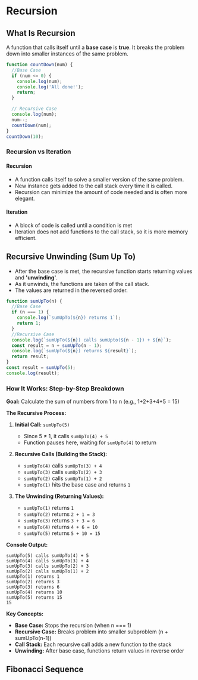 # Recursion

## What Is Recursion

A function that calls itself until a **base case** is **true**. It breaks the problem down into smaller instances of the same problem.

```javascript
function countDown(num) {
  //Base Case
  if (num <= 0) {
    console.log(num);
    console.log('All done!');
    return;
  }

  // Recursive Case
  console.log(num);
  num--;
  countDown(num);
}
countDown(10);
```

### Recursion vs Iteration

#### Recursion

- A function calls itself to solve a smaller version of the same problem.
- New instance gets added to the call stack every time it is called.
- Recursion can minimize the amount of code needed and is often more elegant.

#### Iteration

- A block of code is called until a condition is met
- Iteration does not add functions to the call stack, so it is more memory efficient.

## Recursive Unwinding (Sum Up To)

- After the base case is met, the recursive function starts returning values and **'unwinding'**.
- As it unwinds, the functions are taken of the call stack.
- The values are returned in the reversed order.

```javascript
function sumUpTo(n) {
  //Base Case
  if (n === 1) {
    console.log(`sumUpTo(${n}) returns 1`);
    return 1;
  }
  //Recursive Case
  console.log(`sumUpTo(${n}) calls sumUpto(${n - 1}) + ${n}`);
  const result = n + sumUpTo(n - 1);
  console.log(`sumUpTo(${n}) returns ${result}`);
  return result;
}
const result = sumUpTo(5);
console.log(result);
```

### How It Works: Step-by-Step Breakdown

**Goal:** Calculate the sum of numbers from 1 to n (e.g., 1+2+3+4+5 = 15)

**The Recursive Process:**

1. **Initial Call:** `sumUpTo(5)`

   - Since 5 ≠ 1, it calls `sumUpTo(4) + 5`
   - Function pauses here, waiting for `sumUpTo(4)` to return

2. **Recursive Calls (Building the Stack):**

   - `sumUpTo(4)` calls `sumUpTo(3) + 4`
   - `sumUpTo(3)` calls `sumUpTo(2) + 3`
   - `sumUpTo(2)` calls `sumUpTo(1) + 2`
   - `sumUpTo(1)` hits the base case and returns `1`

3. **The Unwinding (Returning Values):**
   - `sumUpTo(1)` returns `1`
   - `sumUpTo(2)` returns `2 + 1 = 3`
   - `sumUpTo(3)` returns `3 + 3 = 6`
   - `sumUpTo(4)` returns `4 + 6 = 10`
   - `sumUpTo(5)` returns `5 + 10 = 15`

**Console Output:**

```
sumUpTo(5) calls sumUpTo(4) + 5
sumUpTo(4) calls sumUpTo(3) + 4
sumUpTo(3) calls sumUpTo(2) + 3
sumUpTo(2) calls sumUpTo(1) + 2
sumUpTo(1) returns 1
sumUpTo(2) returns 3
sumUpTo(3) returns 6
sumUpTo(4) returns 10
sumUpTo(5) returns 15
15
```

**Key Concepts:**

- **Base Case:** Stops the recursion (when n === 1)
- **Recursive Case:** Breaks problem into smaller subproblem (n + sumUpTo(n-1))
- **Call Stack:** Each recursive call adds a new function to the stack
- **Unwinding:** After base case, functions return values in reverse order

## Fibonacci Sequence
